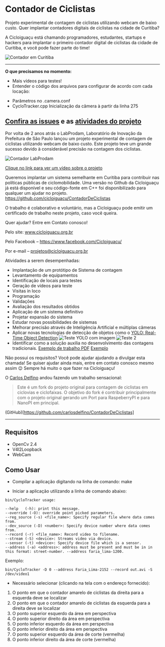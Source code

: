 Contador de Ciclistas
=====================

Projeto experimental de contagem de ciclistas utilizando webcam de baixo custo.
Quer implantar contadores digitais de ciclistas na cidade de Curitiba?

A Cicloiguaçu está chamando programadores, estudantes, startups e hackers para implantar o primeiro contador digital de ciclistas da cidade de Curitiba, e você pode fazer parte do time!

![Contador em Curitiba](http://www.cicloiguacu.org.br/wp-content/uploads/2016/08/09.png)


------------------------

**O que precisamos no momento:**
* Mais vídeos para testes!
* Entender o código dos arquivos para configurar de acordo com cada locação:
- Parâmetros no .camera.conf
- CycloTracker.cpp
Inicialização da câmera à partir da linha 275

**[Confira as issues](https://github.com/cicloiguacu/ContadorDeCiclistas/issues) e as [atividades do projeto](https://github.com/cicloiguacu/ContadorDeCiclistas/projects/1)**
------------------------

Por volta de 2 anos atrás o LabProdam, Laboratório de Inovação da Prefeitura de São Paulo lançou um projeto experimental de contagem de ciclistas utilizando webcam de baixo custo. Este projeto teve um grande sucesso devido à considerável precisão na contagem dos ciclistas.

![Contador LabProdam](http://www.cicloiguacu.org.br/wp-content/uploads/2017/01/ciclistas-contador-700x528.jpg)

[Clique no link para ver um vídeo sobre o projeto](https://www.youtube.com/watch?v=x8cXPX41zuM)

Queremos implantar um sistema semelhante em Curitiba para contribuir nas políticas públicas de ciclomobilidade. Uma versão no Github da Cicloiguaçu já está disponível e seu código-fonte em C++ foi disponibilizado para qualquer um ajudar no projeto.
https://github.com/cicloiguacu/ContadorDeCiclistas


O trabalho é colaborativo e voluntário, mas a Cicloiguaçu pode emitir um certificado de trabalho neste projeto, caso você queira.


Quer ajudar? Entre em Contato conosco!

Pelo site: www.cicloiguacu.org.br

Pelo Facebook – https://www.facebook.com/Cicloiguacu/

Por e-mail – projetos@cicloiguacu.org.br

Atividades a serem desempenhadas:

* Implantação de um protótipo de Sistema de contagem
* Levantamento de equipamentos
* Identificação de locais para testes
* Geração de vídeos para teste
* Visitas in loco
* Programação
* Validações
* Avaliação dos resultados obtidos
* Aplicação de um sistema definitivo
* Projetar expansão do sistema
* Estudar novas possibilidades de sistemas
* Melhorar precisão através de Inteligência Artificial e múltiplas câmeras
* Aplicar novas tecnologias de detecção de objetos como o [YOLO: Real-Time Object Detection](http://pjreddie.com/darknet/yolo/) ![Teste YOLO com imagem](http://www.cicloiguacu.org.br/wp-content/uploads/2017/01/predictions01.jpg) ![Teste 2](http://www.cicloiguacu.org.br/wp-content/uploads/2017/01/predictions02.jpg)
* Identificar como a solução auxilia no desenvolvimento das contagens tradicionais. [Exemplo de trabalho PDF](http://multimidia.curitiba.pr.gov.br/2015/00159285.pdf) [Exemplo](http://www.cicloiguacu.org.br/wp-content/uploads/2016/08/contador-ciclistas-20170126.png)

Não possui os requisitos? Você pode ajudar ajudando a divulgar esta chamada! Se quiser ajudar ainda mais, entre em contato conosco mesmo assim 😉 Sempre há muito o que fazer na Cicloiguaçu!

O [Carlos Delfino](http://carlosdelfino.eti.br/ContadorDeCiclistas/) andou fazendo um trabalho sensacional:

> Este é um fork do projeto original para contagem de ciclistas em ciclovias e ciclofaixas. O objetivo do fork é contribuir principalmente com o projeto original gerando um Port para RaspeberryPI e para NanoPI em principal.

(GitHub)[https://github.com/carlosdelfino/ContadorDeCiclistas]

-----------

Requisitos
-----------

- OpenCv 2.4
- V4l2Loopback
- WebCam

Como Usar
---------

- Compilar a aplicação digitando na linha de comando:
make

- Iniciar a aplicação utilizando a linha de comando abaixo:

`bin/CycloTracker usage:`

	--help   (-h): print this message. 
	--override (-O): override point picked parameters.
	--reg_source (-s) <file_name>: Specify regular file where data comes from.
	--dev_source (-D) <number>: Specify device number where data comes from.
	--record (-r) <file_name>: Record video to filename.
	--stream (-S) <device>: Streams video via device.
	--sensor (-t) <device>: Specify device file which is a sensor.
	--address (-a) <address>: address must be present and must be in in this format: street-number. --address faria_lima-1200.

Exemplo:

`bin/CycloTracker -D 0 --address Faria_Lima-2152 --record out.avi -S /dev/video1`

- Necessário selecionar (clicando na tela com o endereço fornecido):

1) O ponto em que o contador amarelo de ciclistas da direita para a esquerda deve se localizar
2) O ponto em que o contador amarelo de ciclistas da esquerda para a direita deve se localizar
3) O ponto superior esquerdo da área em perspectiva 
4) O ponto superior direito da área em perspectiva
5) O ponto inferior esquerdo da área em perspectiva
6) O ponto inferior direito da área em perspectiva
7) O ponto superior esquerdo da área de corte (vermelha)
8) O ponto inferior direito da área de corte (vermelha)
